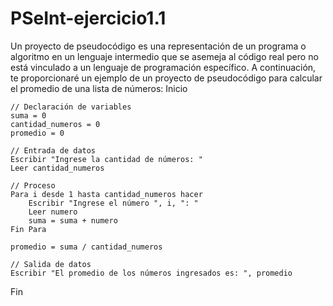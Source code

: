 # PSeInt-ejercicio1.1
Un proyecto de pseudocódigo es una representación de un programa o algoritmo en un lenguaje intermedio que se asemeja al código real pero no está vinculado a un lenguaje de programación específico. A continuación, te proporcionaré un ejemplo de un proyecto de pseudocódigo para calcular el promedio de una lista de números:
Inicio

    // Declaración de variables
    suma = 0
    cantidad_numeros = 0
    promedio = 0

    // Entrada de datos
    Escribir "Ingrese la cantidad de números: "
    Leer cantidad_numeros

    // Proceso
    Para i desde 1 hasta cantidad_numeros hacer
        Escribir "Ingrese el número ", i, ": "
        Leer numero
        suma = suma + numero
    Fin Para

    promedio = suma / cantidad_numeros

    // Salida de datos
    Escribir "El promedio de los números ingresados es: ", promedio

Fin
